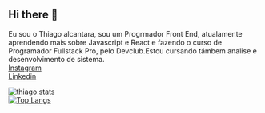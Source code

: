 ## Hi there 👋

Eu sou o Thiago alcantara, sou um Progrmador Front End, atualamente aprendendo mais sobre Javascript e React e fazendo o curso de Programador Fullstack Pro, pelo Devclub.Estou cursando támbem analise e desenvolvimento de sistema. <br>
 <a href="https://www.instagram.com/_tiagoxh/">Instagram</a> <br>
    <a href="https://www.linkedin.com/in/thiago-alc%C3%A2ntara-51267b302/">Linkedin</a>

[![thiago stats](https://github-readme-stats.vercel.app/api?username=thiaguin06)](https://github.com/anuraghazra/github-readme-stats) <br>
[![Top Langs](https://github-readme-stats.vercel.app/api/top-langs/?username=thiaguin06)](https://github.com/anuraghazra/github-readme-stats)

  
